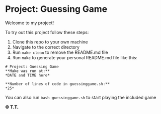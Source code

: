 # Project: Guessing Game

Welcome to my project!

To try out this project follow these steps:

1. Clone this repo to your own machine
2. Navigate to the correct directory
3. Run `make clean` to remove the README.md file
4. Run `make` to generate your personal README.md file like this:

```
# Project: Guessing Game
**Make was run at:**
*DATE and TIME here*

**Number of lines of code in guessinggame.sh:**
*25*
```

You can also run `bash guessinggame.sh` to start playing the included game


**&copy; T.T.**
